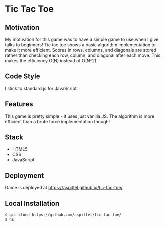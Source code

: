 # Tic Tac Toe

## Motivation
My motivation for this game was to have a simple game to use when I give talks to beginners! Tic tac toe shows a basic algorithm implementation to make it more efficient. Scores in rows, columns, and diagonals are stored rather than checking each row, column, and diagonal after each move. This makes the efficiency O(N) instead of O(N^2).

## Code Style
I stick to standard.js for JavaScript.

## Features
This game is pretty simple - it uses just vanilla JS. The algorithm is more efficient than a brute force implementation though!

## Stack
* HTML5
* CSS
* JavaScript

## Deployment
Game is deployed at https://aspittel.github.io/tic-tac-toe/

## Local Installation
```bash
$ git clone https://github.com/aspittel/tic-tac-toe/
$ hs
```
